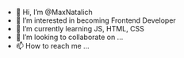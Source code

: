 - 👋 Hi, I’m @MaxNatalich
- 👀 I’m interested in becoming Frontend Developer
- 🌱 I’m currently learning JS, HTML, CSS
- 💞️ I’m looking to collaborate on ...
- 📫 How to reach me ...

<!---
MaxNatalich/MaxNatalich is a ✨ special ✨ repository because its `README.md` (this file) appears on your GitHub profile.
You can click the Preview link to take a look at your changes.
--->
